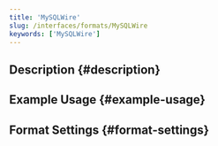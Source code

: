 ```yaml
---
title: 'MySQLWire'
slug: /interfaces/formats/MySQLWire
keywords: ['MySQLWire']
---
```


## Description {#description}

## Example Usage {#example-usage}

## Format Settings {#format-settings}